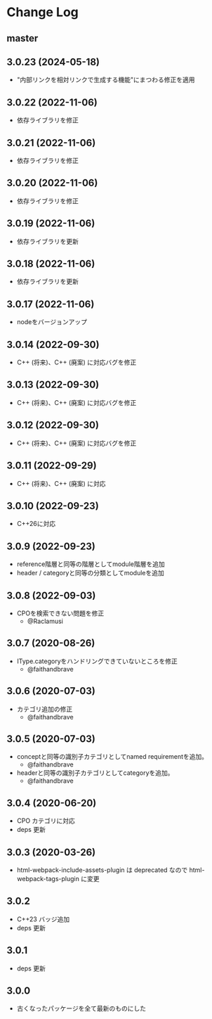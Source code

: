 # Change Log

## master

## 3.0.23 (2024-05-18)

- "内部リンクを相対リンクで生成する機能"にまつわる修正を適用

## 3.0.22 (2022-11-06)

- 依存ライブラリを修正

## 3.0.21 (2022-11-06)

- 依存ライブラリを修正

## 3.0.20 (2022-11-06)

- 依存ライブラリを修正

## 3.0.19 (2022-11-06)

- 依存ライブラリを更新

## 3.0.18 (2022-11-06)

- 依存ライブラリを更新

## 3.0.17 (2022-11-06)

- nodeをバージョンアップ

## 3.0.14 (2022-09-30)

- C++ (将来)、C++ (廃案) に対応バグを修正

## 3.0.13 (2022-09-30)

- C++ (将来)、C++ (廃案) に対応バグを修正

## 3.0.12 (2022-09-30)

- C++ (将来)、C++ (廃案) に対応バグを修正

## 3.0.11 (2022-09-29)

- C++ (将来)、C++ (廃案) に対応

## 3.0.10 (2022-09-23)

- C++26に対応

## 3.0.9 (2022-09-23)

- reference階層と同等の階層としてmodule階層を追加
- header / categoryと同等の分類としてmoduleを追加

## 3.0.8 (2022-09-03)

- CPOを検索できない問題を修正
    - @Raclamusi

## 3.0.7 (2020-08-26)

- IType.categoryをハンドリングできていないところを修正
    - @faithandbrave

## 3.0.6 (2020-07-03)

- カテゴリ追加の修正
    - @faithandbrave

## 3.0.5 (2020-07-03)

- conceptと同等の識別子カテゴリとしてnamed requirementを追加。
    - @faithandbrave
- headerと同等の識別子カテゴリとしてcategoryを追加。
    - @faithandbrave

## 3.0.4 (2020-06-20)

- CPO カテゴリに対応
- deps 更新

## 3.0.3 (2020-03-26)

- html-webpack-include-assets-plugin は deprecated なので html-webpack-tags-plugin に変更

## 3.0.2

- C++23 バッジ追加
- deps 更新

## 3.0.1

- deps 更新

## 3.0.0

- 古くなったパッケージを全て最新のものにした
